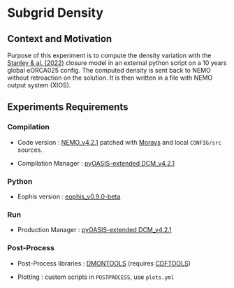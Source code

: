 # Subgrid Density


## Context and Motivation

Purpose of this experiment is to compute the density variation with the [Stanley & al. (2022)](https://agupubs.onlinelibrary.wiley.com/doi/10.1029/2020MS002185) closure model in an external python script on a 10 years global eORCA025 config.
The computed density is sent back to NEMO without retroaction on the solution. It is then written in a file with NEMO output system (XIOS).

## Experiments Requirements


### Compilation

- Code version : [NEMO_v4.2.1](https://forge.nemo-ocean.eu/nemo/nemo/-/releases/4.2.1) patched with [Morays]([https://github.com/alexis-barge/morays/tree/main) and local `CONFIG/src` sources.

- Compilation Manager : [pyOASIS-extended DCM_v4.2.1](https://github.com/alexis-barge/DCM/releases/tag/v4.2.1)


### Python

- Eophis version : [eophis_v0.9.0-beta](https://github.com/alexis-barge/eophis/tree/v0.9.0-beta)


### Run

- Production Manager : [pyOASIS-extended DCM_v4.2.1](https://github.com/alexis-barge/DCM/releases/tag/v4.2.1)


### Post-Process

- Post-Process libraries : [DMONTOOLS](https://github.com/alexis-barge/DMONTOOLS) (requires [CDFTOOLS](https://github.com/meom-group/CDFTOOLS))
  
- Plotting : custom scripts in `POSTPROCESS`, use `plots.yml`

